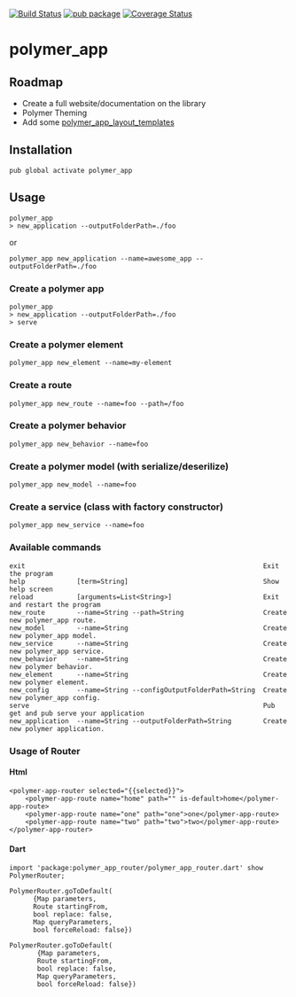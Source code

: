 [![Build Status](https://travis-ci.org/walletek/polymer_app.svg?branch=master)](https://travis-ci.org/walletek/polymer_app)
[![pub package](https://img.shields.io/pub/v/polymer_app.svg)](https://pub.dartlang.org/packages/polymer_app)
[![Coverage Status](https://coveralls.io/repos/walletek/polymer_app/badge.svg?branch=master&service=github)](https://coveralls.io/github/walletek/polymer_app?branch=master)
# polymer_app

## Roadmap
- Create a full website/documentation on the library
- Polymer Theming
- Add some [polymer_app_layout_templates](https://github.com/lejard-h/polymer_app_layout_templates)

## Installation

    pub global activate polymer_app
    
## Usage

    polymer_app
    > new_application --outputFolderPath=./foo
or

    polymer_app new_application --name=awesome_app --outputFolderPath=./foo

### Create a polymer app

    polymer_app
    > new_application --outputFolderPath=./foo
    > serve

### Create a polymer element

    polymer_app new_element --name=my-element
    
### Create a route

    polymer_app new_route --name=foo --path=/foo   

### Create a polymer behavior

    polymer_app new_behavior --name=foo
    
### Create a polymer model (with serialize/deserilize)

    polymer_app new_model --name=foo
    
### Create a service (class with factory constructor)

    polymer_app new_service --name=foo
    
### Available commands

    exit                                                            Exit the program
    help             [term=String]                                  Show help screen
    reload           [arguments=List<String>]                       Exit and restart the program
    new_route        --name=String --path=String                    Create new polymer_app route.
    new_model        --name=String                                  Create new polymer_app model.
    new_service      --name=String                                  Create new polymer_app service.
    new_behavior     --name=String                                  Create new polymer behavior.
    new_element      --name=String                                  Create new polymer element.
    new_config       --name=String --configOutputFolderPath=String  Create new polymer_app config.
    serve                                                           Pub get and pub serve your application
    new_application  --name=String --outputFolderPath=String        Create new polymer application.
### Usage of Router

#### Html

    <polymer-app-router selected="{{selected}}">
        <polymer-app-route name="home" path="" is-default>home</polymer-app-route>
        <polymer-app-route name="one" path="one">one</polymer-app-route>
        <polymer-app-route name="two" path="two">two</polymer-app-route>
    </polymer-app-router>
    
#### Dart

    import 'package:polymer_app_router/polymer_app_router.dart' show PolymerRouter;
    
    PolymerRouter.goToDefault(
          {Map parameters,
          Route startingFrom,
          bool replace: false,
          Map queryParameters,
          bool forceReload: false})
          
    PolymerRouter.goToDefault(
           {Map parameters,
           Route startingFrom,
           bool replace: false,
           Map queryParameters,
           bool forceReload: false})
